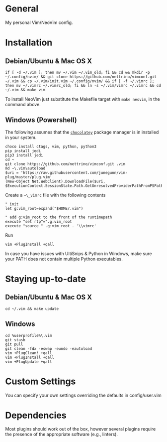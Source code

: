 General
=======

My personal Vim/NeoVim config.

Installation
============

Debian/Ubuntu & Mac OS X
------------------------
```
if [ -d ~/.vim ]; then mv ~/.vim ~/.vim_old; fi && cd && mkdir -p ~/.config/nvim/ && git clone https://github.com/nettrino/vimconf.git ~/.vim && cp ~/.vim/init.vim ~/.config/nvim/ && if [ -f ~/.vimrc ]; then mv ~/.vimrc ~/.vimrc_old; fi && ln -s ~/.vim/vimrc ~/.vimrc && cd ~/.vim && make vim
```
To install NeoVim just substitute the Makefile target with `make neovim`, in
the command above.

Windows (Powershell)
--------------------

The following assumes that the [`chocolatey`](https://chocolatey.org/)
package manager is in installed in your system.

```
choco install ctags, vim, python, python3
pip install jedi
pip3 install jedi
cd ~
git clone https://github.com/nettrino/vimconf.git .vim
md ~\.vim\autoload
$uri = 'https://raw.githubusercontent.com/junegunn/vim-plug/master/plug.vim'
(New-Object Net.WebClient).DownloadFile($uri, $ExecutionContext.SessionState.Path.GetUnresolvedProviderPathFromPSPath("~\.vim\autoload\plug.vim"))
```

Create a `~\_vimrc` file with the following contents
```
" init
let g:vim_root=expand("$HOME/.vim")

" add g:vim_root to the front of the runtimepath
execute "set rtp^=".g:vim_root
execute "source " .g:vim_root . '\\vimrc'
```

Run
```
vim +PlugInstall +qall
```

In case you have issues with UltiSnips & Python in Windows, make sure your PATH
does not contain multiple Python executables.

Staying up-to-date
==================

Debian/Ubuntu & Mac OS X
------------------------

```
cd ~/.vim && make update
```

Windows
-------

```
cd %userprofile%\.vim
git stash
git pull
git clean -fdx -eswap -eundo -eautoload
vim +PlugClean! +qall
vim +PlugInstall +qall
vim +PlugUpdate +qall
```

Custom Settings
===============

You can specify your own settings overriding the defaults in config/user.vim

Dependencies
============

Most plugins should work out of the box, however several plugins require the
presence of the appropriate software (e.g., linters).
